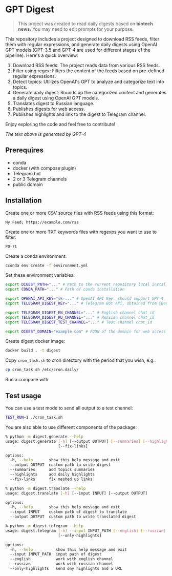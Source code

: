 # GPT Digest

> This project was created to read daily digests based on **biotech news**. You may need to edit prompts for your purpose.

This repository includes a project designed to download RSS feeds, filter them with regular expressions, and generate daily digests using OpenAI GPT models (GPT-3.5 and GPT-4 are used for different stages of the pipeline). Here's a quick overview:

1. Download RSS feeds: The project reads data from various RSS feeds.
2. Filter using regex: Filters the content of the feeds based on pre-defined regular expressions.
3. Detect topics: Utilizes OpenAI's GPT to analyze and categorize text into topics.
4. Generate daily digest: Rounds up the categorized content and generates a daily digest using OpenAI GPT models.
5. Translates digest to Russian language.
6. Publishes digests for web access.
7. Publishes highlights and link to the digest to Telegram channel.

Enjoy exploring the code and feel free to contribute!

*The text above is generated by GPT-4*

## Prerequires

- conda
- docker (with compose plugin)
- Telegram bot
- 2 or 3 Telegram channels
- public domain

## Installation

Create one or more CSV source files with RSS feeds using this format:
```csv
My Feed; https://example.com/rss
```

Create one or more TXT keywords files with regexps you want to use to filter:
```
PD-?1
```

Create a conda environment:
```bash
cconda env create -f environment.yml
```

Set these environment variables:
```bash
export DIGEST_PATH="..." # Path to the current repository local installation
export CONDA_PATH="..." # Path of conda installation

export OPENAI_API_KEY="sk-..." # OpenAI API Key, should support GPT-4
export TELEGRAM_DIGEST_KEY="..." # Telegram Bot API, obtained from @BotFather

export TELEGRAM_DIGEST_EN_CHANNEL="..." # English channel chat_id
export TELEGRAM_DIGEST_RU_CHANNEL="..." # Russian channel chat_id
export TELEGRAM_DIGEST_TEST_CHANNEL="..." # Test channel chat_id

export DIGEST_DOMAIN="example.com" # FQDN of the domain for web access
```

Create digest docker image:
```bash
docker build . -t digest
```

Copy `cron_task.sh` to cron directory with the period that you wish, e.g.:
```bash
cp cron_task.sh /etc/cron.daily/
```

Run a compose with 

## Test usage

You can use a test mode to send all output to a test channel:
```bash
TEST_RUN=1 ./cron_task.sh
```

You are also able to use different components of the package:
```bash
% python -m digest.generate --help
usage: digest.generate [-h] [--output OUTPUT] [--summaries] [--highlights]
                       [--fix-links]

options:
  -h, --help       show this help message and exit
  --output OUTPUT  custom path to write digest
  --summaries      add topics summaries
  --highlights     add daily highlights
  --fix-links      fix meshed up links

% python -m digest.translate --help
usage: digest.translate [-h] [--input INPUT] [--output OUTPUT]

options:
  -h, --help       show this help message and exit
  --input INPUT    custom path of digest to translate
  --output OUTPUT  custom path to write translated digest

% python -m digest.telegram --help 
usage: digest.telegram [-h] --input INPUT_PATH [--english] [--russian]
                       [--only-highlights]

options:
  -h, --help          show this help message and exit
  --input INPUT_PATH  input path of digest
  --english           work with english channel
  --russian           work with russian channel
  --only-highlights   send ony highlights and a URL
```
